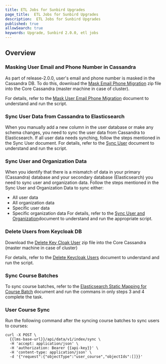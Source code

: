 ```yaml
---
title: ETL Jobs for Sunbird Upgrades
page_title:  ETL Jobs for Sunbird Upgrades
description:  ETL Jobs for Sunbird Upgrades
published: true
allowSearch: true
keywords: Upgrade, Sunbird 2.0.0, etl jobs
---
```


## Overview

### Masking User Email and Phone Number in Cassandra

As part of release-2.0.0, user's email and phone number is masked in the Cassandra DB. To do this, download the [Mask Email Phone Migration](https://github.com/project-sunbird/sunbird-utils/blob/release-2.0.0/cassandra-migration-etl/r1.15/maskEmailPhoneMigrationBin.zip) zip file into the Core Cassandra (master machine in case of cluster).

For details, refer to the [Mask User Email Phone Migration](/developer-docs/installation/mask_user_email_phone_migration.md) document to understand and run the script.

### Sync User Data from Cassandra to Elasticsearch
When you manually add a new column in the user database or make any schema changes, you need to sync the user data from Cassandra to Elasticsearch. If all user data needs synching, follow the steps mentioned in the Sync User document. 
For details, refer to the [Sync User](/developer-docs/installation/sync_user.md) document to understand and run the script.

### Sync User and Organization Data
When you identify that there is a mismatch of data in your primary (Cassandra) database and your secondary database (Elasticsearch) you need to sync user and organization data. Follow the steps mentioned in the Sync User and Organization Data to sync either:
- All user data
- All organization data
- Specific user data
- Specific organization data
For details, refer to the [Sync User and Organization](/developer-docs/installation/sync_user.md)document to understand and run the appropriate script. 

### Delete Users from Keycloak DB

Download the [Delete Key Cloak User](https://github.com/project-sunbird/sunbird-utils/blob/release-2.0.0/cassandra-migration-etl/r1.15/DeleteKeycloakUserBin.zip) zip file into the Core Cassandra (master machine in case of cluster)

For details, refer to the [Delete Keycloak Users](/developer-docs/installation/delete_keycloak_users.md) document to understand and run the script.


### Sync Course Batches

To sync course batches, refer to the [Elasticsearch Static Mapping for Course Batch](developer-docs/server-configurations/elasticsearch_static_mapping_course_batch.md) document and run the commans in only steps 3 and 4 complete the task.


### User Course Sync

Run the following command after the syncing course batches to sync users to courses:  

    curl -X POST \
      {{lms-base-url}}/api/data/v1/index/sync \
      -H 'accept: application/json' \
      -H 'authorization: Bearer {{api-key}}' \
      -H 'content-type: application/json' \
      -d '{"request":{"objectType":"user_course","objectIds":[]}}'
